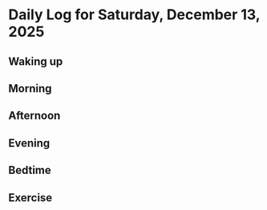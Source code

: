 # Daily Log for Saturday, December 13, 2025

## Waking up

## Morning

## Afternoon

## Evening

## Bedtime

## Exercise
